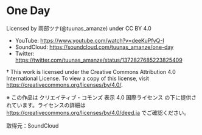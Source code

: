 # One Day

Licensed by 雨部ツナ(@tuunas_amanze) under CC BY 4.0

- YouTube: https://www.youtube.com/watch?v=deeKuPfvQ-I
- SoundCloud: https://soundcloud.com/tuunas_amanze/one-day
- Twitter: https://twitter.com/tuunas_amanze/status/1372827685223825409

† This work is licensed under the Creative Commons Attribution 4.0 International License. To view a copy of this license, visit https://creativecommons.org/licenses/by/4.0/.

※ この作品は クリエイティブ・コモンズ 表示 4.0 国際ライセンス の下に提供されています。ライセンスの詳細は https://creativecommons.org/licenses/by/4.0/deed.ja でご確認ください。

取得元：SoundCloud

